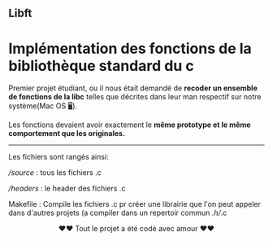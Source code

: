 ## Libft
# Implémentation des fonctions de la bibliothèque standard du c

Premier projet étudiant, ou il nous était demandé de **recoder un ensemble de fonctions de la libc** telles que décrites dans leur man respectif sur notre système(Mac OS 🖥).


Les fonctions devaient avoir exactement le **même prototype et le même comportement que les originales.**

------
Les fichiers sont rangés ainsi:


*/source* : tous les fichiers .c


*/headers* : le header des fichiers .c


Makefile : Compile les fichiers .c pr créer une librairie que l'on peut appeler dans d'autres projets (a compiler dans un repertoir commun *.h/*.c


<center>❤️❤️ Tout le projet a été codé avec amour ❤️❤️</center>
